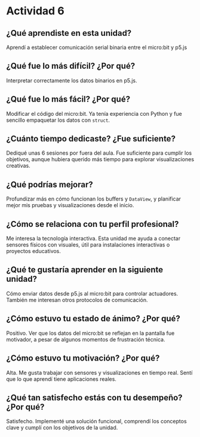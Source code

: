 # Actividad 6

## ¿Qué aprendiste en esta unidad?
Aprendí a establecer comunicación serial binaria entre el micro:bit y p5.js 

## ¿Qué fue lo más difícil? ¿Por qué?
Interpretar correctamente los datos binarios en p5.js. 

## ¿Qué fue lo más fácil? ¿Por qué?
Modificar el código del micro:bit. Ya tenía experiencia con Python y fue sencillo empaquetar los datos con `struct`.

## ¿Cuánto tiempo dedicaste? ¿Fue suficiente?
Dediqué unas 6 sesiones por fuera del aula. Fue suficiente para cumplir los objetivos, aunque hubiera querido más tiempo para explorar visualizaciones creativas.

## ¿Qué podrías mejorar?
Profundizar más en cómo funcionan los buffers y `DataView`, y planificar mejor mis pruebas y visualizaciones desde el inicio.

## ¿Cómo se relaciona con tu perfil profesional?
Me interesa la tecnología interactiva. Esta unidad me ayuda a conectar sensores físicos con visuales, útil para instalaciones interactivas o proyectos educativos.

## ¿Qué te gustaría aprender en la siguiente unidad?
Cómo enviar datos desde p5.js al micro:bit para controlar actuadores. También me interesan otros protocolos de comunicación.

## ¿Cómo estuvo tu estado de ánimo? ¿Por qué?
Positivo. Ver que los datos del micro:bit se reflejan en la pantalla fue motivador, a pesar de algunos momentos de frustración técnica.

## ¿Cómo estuvo tu motivación? ¿Por qué?
Alta. Me gusta trabajar con sensores y visualizaciones en tiempo real. Sentí que lo que aprendí tiene aplicaciones reales.

## ¿Qué tan satisfecho estás con tu desempeño? ¿Por qué?
Satisfecho. Implementé una solución funcional, comprendí los conceptos clave y cumplí con los objetivos de la unidad.
